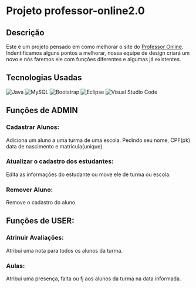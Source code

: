 # Projeto professor-online2.0

## Descrição

Este é um projeto pensado em como melhorar o site do [Professor Online](https://professoronline.sed.sc.gov.br/CadLoginProfCaptchaCopy1.aspx). Indentificamos alguns pontos a melhorar, nossa equipe de design criará um novo e nós faremos ele com funções diferentes e  algumas já existentes.

## Tecnologias Usadas

![Java](https://img.shields.io/badge/java-%23ED8B00.svg?style=for-the-badge&logo=openjdk&logoColor=white) 
![MySQL](https://img.shields.io/badge/mysql-4479A1.svg?style=for-the-badge&logo=mysql&logoColor=white) 
![Bootstrap](https://img.shields.io/badge/bootstrap-%238511FA.svg?style=for-the-badge&logo=bootstrap&logoColor=white)
![Eclipse](https://img.shields.io/badge/Eclipse-FE7A16.svg?style=for-the-badge&logo=Eclipse&logoColor=white)
![Visual Studio Code](https://img.shields.io/badge/Visual%20Studio%20Code-0078d7.svg?style=for-the-badge&logo=visual-studio-code&logoColor=white)

## Funções de ADMIN

### Cadastrar Alunos:
Adiciona um aluno a uma turma de uma escola. Pedindo seu nome, CPF(pk) data de nascimento e matrícula(unique).

### Atualizar o cadastro dos estudantes:
Edita as informações do estudante ou move ele de turma ou escola.

### Remover Aluno:
Remove o cadastro do aluno.

## Funções de USER:

### Atrinuir Avaliações: 
Atribui uma nota para todos os alunos da turma.

### Aulas:
Atribui uma presença, falta ou fj aos alunos da turma na data informada.
